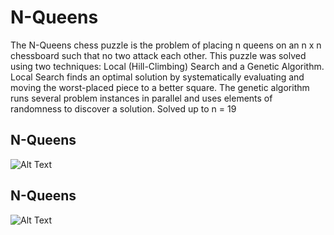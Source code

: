 # N-Queens
The N-Queens chess puzzle is the problem of placing n queens on an n x n chessboard such that no two attack each other. This puzzle was solved using two techniques: Local (Hill-Climbing) Search and a Genetic Algorithm. Local Search finds an optimal solution by systematically evaluating and moving the worst-placed piece to a better square. The genetic algorithm runs several problem instances in parallel and uses elements of randomness to discover a solution.  Solved up to n = 19

## N-Queens
![Alt Text](https://github.com/thedtripp/N-Queens/blob/main/assets/n-queens-hill-climb.gif)

## N-Queens
![Alt Text](https://github.com/thedtripp/N-Queens/blob/main/assets/n-queens-genetic-algorithm.gif)


